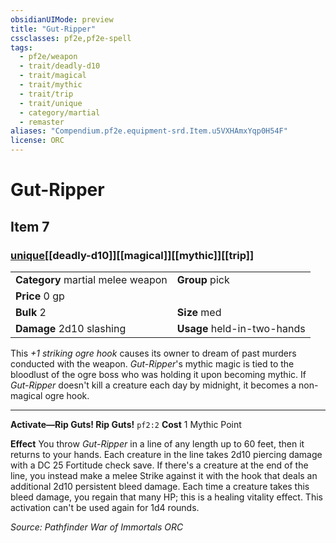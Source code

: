 ```yaml
---
obsidianUIMode: preview
title: "Gut-Ripper"
cssclasses: pf2e,pf2e-spell
tags:
  - pf2e/weapon
  - trait/deadly-d10
  - trait/magical
  - trait/mythic
  - trait/trip
  - trait/unique
  - category/martial
  - remaster
aliases: "Compendium.pf2e.equipment-srd.Item.u5VXHAmxYqp0H54F"
license: ORC
---
```

# Gut-Ripper
## Item 7
### [unique](unique "Unique Rarity Trait")[[deadly-d10]][[magical]][[mythic]][[trip]]

|  |  |
| -- | -- |
| **Category** martial melee weapon | **Group** pick |
| **Price** 0 gp |  |
| **Bulk** 2 | **Size** med |
| **Damage** 2d10 slashing  | **Usage** held-in-two-hands |



This _+1 striking ogre hook_ causes its owner to dream of past murders conducted with the weapon. _Gut-Ripper_'s mythic magic is tied to the bloodlust of the ogre boss who was holding it upon becoming mythic. If _Gut-Ripper_ doesn't kill a creature each day by midnight, it becomes a non-magical ogre hook.

* * *

**Activate—Rip Guts! Rip Guts!** `pf2:2` **Cost** 1 Mythic Point

**Effect** You throw _Gut-Ripper_ in a line of any length up to 60 feet, then it returns to your hands. Each creature in the line takes 2d10 piercing damage with a DC 25 Fortitude check save. If there's a creature at the end of the line, you instead make a melee Strike against it with the hook that deals an additional 2d10 persistent bleed damage. Each time a creature takes this bleed damage, you regain that many HP; this is a healing vitality effect. This activation can't be used again for 1d4 rounds.

*Source: Pathfinder War of Immortals*
*ORC*